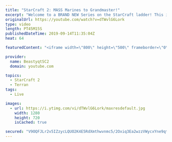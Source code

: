 ```yaml
---
title: "StarCraft 2: MASS Marines to Grandmaster!"
excerpt: "Welcome to a BRAND NEW Series on the StarCraft ladder! This is the \"Mass Marines to Grandmaster\" challenge, where the only attacking unit that I'm allowed to make is Marines - and that's it! I am allowed to make Medivacs just so that the gaemplay is not too monotonous, but I believe I could even make"
originalUrl: https://youtube.com/watch?v=dTWvlG6Lork
type: video
length: PT45M15S
publishedDateTime: 2019-09-14T11:35:04Z
heat: 64

featuredContent: "<iframe width=\"800\" height=\"500\" frameborder=\"0\" src=\"https://www.youtube.com/embed/dTWvlG6Lork\" allow=\"accelerometer; autoplay; encrypted-media; gyroscope; picture-in-picture\" allowfullscreen></iframe>"

provider:
  name: BeastyqtSC2
  domain: youtube.com

topics:
  - StarCraft 2
  - Terran
tags:
  - Live

images:
  - url: https://i.ytimg.com/vi/dTWvlG6Lork/maxresdefault.jpg
    width: 1280
    height: 720
    isCached: true

secured: "V9OQFJLr2v5IZzycLQUO2K4E5RdXmthwvnmc5/2Oxiq3Ea2wzzVWycxYne9qt0nC6+MbW3R9qSFi5wE3fBIbnfE30GFLDwd40Z+RhU4/oV27ZPJu8fFGH+v3DR62kOF6HWZfwuWOA0N9QZ8F00bY1hJp/st/y+tUOyh5gyNLsJVe+1yHgdUHPGaRE98IWQb+7Xuzfgna2ljMvRAG5yyFrYvBcUsu8S2qaJYaNAsx7Fo90TgYt8pILFQmU3oEnbVqzECUsg6kOM/JMfweD+WxFPh+5BdV4xVDhiH0FIAB9bXuO4lQX7FJA2u6VJovDITvsliM+V5utUWzXxAt1VQBmNrAtvIzVXGXnmDVOojdlTlgmsSCeP6p2rkvQLxoYsnnTCPbrna4dMSFe6CMyPQovmN1mwcP9IZcwdavxGxEi9c=;/3Ms9Nv5hZXmKxW5r0RvNQ=="
---
```


